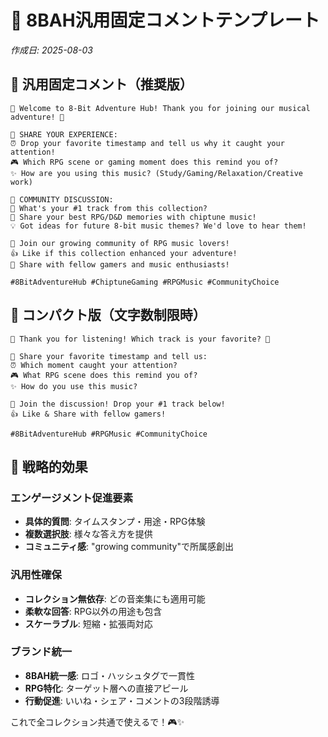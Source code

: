 # 🎵 8BAH汎用固定コメントテンプレート

*作成日: 2025-08-03*

## 📝 汎用固定コメント（推奨版）

```
🎵 Welcome to 8-Bit Adventure Hub! Thank you for joining our musical adventure! 🎵

💬 SHARE YOUR EXPERIENCE:
⏰ Drop your favorite timestamp and tell us why it caught your attention!
🎮 Which RPG scene or gaming moment does this remind you of?
✨ How are you using this music? (Study/Gaming/Relaxation/Creative work)

🎯 COMMUNITY DISCUSSION:
📌 What's your #1 track from this collection?
🎲 Share your best RPG/D&D memories with chiptune music!
💡 Got ideas for future 8-bit music themes? We'd love to hear them!

🔔 Join our growing community of RPG music lovers!
👍 Like if this collection enhanced your adventure!
🔄 Share with fellow gamers and music enthusiasts!

#8BitAdventureHub #ChiptuneGaming #RPGMusic #CommunityChoice
```

## 📝 コンパクト版（文字数制限時）

```
🎵 Thank you for listening! Which track is your favorite? 🎵

💬 Share your favorite timestamp and tell us:
⏰ Which moment caught your attention?
🎮 What RPG scene does this remind you of?
✨ How do you use this music?

🎯 Join the discussion! Drop your #1 track below!
👍 Like & Share with fellow gamers!

#8BitAdventureHub #RPGMusic #CommunityChoice
```

## 🎯 戦略的効果

### エンゲージメント促進要素
- **具体的質問**: タイムスタンプ・用途・RPG体験
- **複数選択肢**: 様々な答え方を提供
- **コミュニティ感**: "growing community"で所属感創出

### 汎用性確保
- **コレクション無依存**: どの音楽集にも適用可能
- **柔軟な回答**: RPG以外の用途も包含
- **スケーラブル**: 短縮・拡張両対応

### ブランド統一
- **8BAH統一感**: ロゴ・ハッシュタグで一貫性
- **RPG特化**: ターゲット層への直接アピール
- **行動促進**: いいね・シェア・コメントの3段階誘導

これで全コレクション共通で使えるで！🎮✨